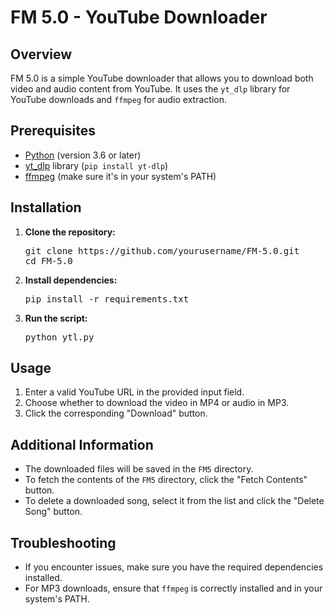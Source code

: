 <!DOCTYPE html>
<html>

<body>

  <h1>FM 5.0 - YouTube Downloader</h1>

  <h2>Overview</h2>

  <p>FM 5.0 is a simple YouTube downloader that allows you to download both video and audio content from YouTube. It uses the <code>yt_dlp</code> library for YouTube downloads and <code>ffmpeg</code> for audio extraction.</p>

  <h2>Prerequisites</h2>

  <ul>
    <li><a href="https://www.python.org/downloads/">Python</a> (version 3.6 or later)</li>
    <li><a href="https://github.com/yt-dlp/yt-dlp">yt_dlp</a> library (<code>pip install yt-dlp</code>)</li>
    <li><a href="https://ffmpeg.org/download.html">ffmpeg</a> (make sure it's in your system's PATH)</li>
  </ul>

  <h2>Installation</h2>

  <ol>
    <li><strong>Clone the repository:</strong></li>
    <pre>git clone https://github.com/yourusername/FM-5.0.git
cd FM-5.0</pre>
    <li><strong>Install dependencies:</strong></li>
    <pre>pip install -r requirements.txt</pre>
    <li><strong>Run the script:</strong></li>
    <pre>python ytl.py</pre>
  </ol>

  <h2>Usage</h2>

  <ol>
    <li>Enter a valid YouTube URL in the provided input field.</li>
    <li>Choose whether to download the video in MP4 or audio in MP3.</li>
    <li>Click the corresponding "Download" button.</li>
  </ol>

  <h2>Additional Information</h2>

  <ul>
    <li>The downloaded files will be saved in the <code>FM5</code> directory.</li>
    <li>To fetch the contents of the <code>FM5</code> directory, click the "Fetch Contents" button.</li>
    <li>To delete a downloaded song, select it from the list and click the "Delete Song" button.</li>
  </ul>

  <h2>Troubleshooting</h2>

  <ul>
    <li>If you encounter issues, make sure you have the required dependencies installed.</li>
    <li>For MP3 downloads, ensure that <code>ffmpeg</code> is correctly installed and in your system's PATH.</li>
  </ul>

</body>

</html>
